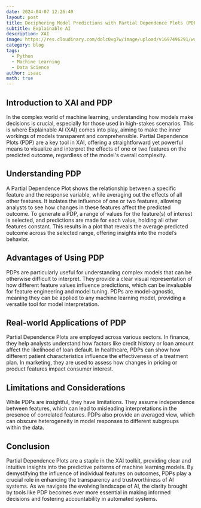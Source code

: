 ```yaml
---
date: 2024-04-07 12:26:40
layout: post
title: Deciphering Model Predictions with Partial Dependence Plots (PDP)
subtitle: Explainable AI
description: XAI
image: https://res.cloudinary.com/dolc0vg7w/image/upload/v1697496291/waffle/cvw2xf6zmoebdtkgwcb6.png
category: blog
tags:
  - Python
  - Machine Learning
  - Data Science
author: isaac
math: true
---
```


## Introduction to XAI and PDP
In the complex world of machine learning, understanding how models make decisions is crucial, especially for those used in high-stakes scenarios. This is where Explainable AI (XAI) comes into play, aiming to make the inner workings of models transparent and comprehensible. Partial Dependence Plots (PDP) are a key tool in XAI, offering a straightforward yet powerful means to visualize and interpret the effects of one or two features on the predicted outcome, regardless of the model's overall complexity.

## Understanding PDP
A Partial Dependence Plot shows the relationship between a specific feature and the response variable, while averaging out the effects of all other features. It isolates the influence of one or two features, allowing analysts to see how changes in these features affect the predicted outcome. To generate a PDP, a range of values for the feature(s) of interest is selected, and predictions are made for each value, holding all other features constant. This results in a plot that reveals the average predicted outcome across the selected range, offering insights into the model’s behavior.

## Advantages of Using PDP
PDPs are particularly useful for understanding complex models that can be otherwise difficult to interpret. They provide a clear visual representation of how different feature values influence predictions, which can be invaluable for feature engineering and model tuning. PDPs are model-agnostic, meaning they can be applied to any machine learning model, providing a versatile tool for model interpretation.

## Real-world Applications of PDP
Partial Dependence Plots are employed across various sectors. In finance, they help analysts understand how factors like credit history or loan amount affect the likelihood of loan default. In healthcare, PDPs can show how different patient characteristics influence the effectiveness of a treatment plan. In marketing, they are used to assess how changes in pricing or product features impact consumer interest.

## Limitations and Considerations
While PDPs are insightful, they have limitations. They assume independence between features, which can lead to misleading interpretations in the presence of correlated features. PDPs also provide an averaged view, which can obscure heterogeneity in model responses to different subgroups within the data.

## Conclusion
Partial Dependence Plots are a staple in the XAI toolkit, providing clear and intuitive insights into the predictive patterns of machine learning models. By demystifying the influence of individual features on outcomes, PDPs play a crucial role in enhancing the transparency and trustworthiness of AI systems. As we navigate the evolving landscape of AI, the clarity brought by tools like PDP becomes ever more essential in making informed decisions and fostering accountability in automated systems.



